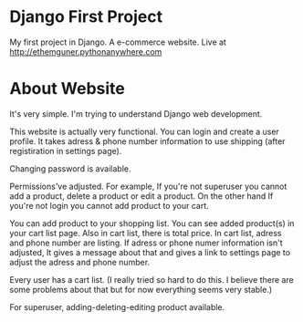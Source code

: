# Django First Project
My first project in Django. A e-commerce website. Live at http://ethemguner.pythonanywhere.com

# About Website
It's very simple. I'm trying to understand Django web development. 

This website is actually very functional. You can login and create 
a user profile. It takes adress & phone number information to use shipping (after registiration in settings page).

Changing password is available.

Permissions've adjusted. For example, If you're not superuser you cannot add a product, delete a product or edit a product. On the other hand
If you're not login you cannot add product to your cart.

You can add product to your shopping list. You can see added product(s) in your cart list page. Also in cart list, there is total price.
In cart list, adress and phone number are listing. If adress or phone numer information isn't adjusted, It gives a message about that
and gives a link to settings page to adjust the adress and phone number.

Every user has a cart list. (I really tried so hard to do this. I believe there are some problems about that but for now everything
seems very stable.)

For superuser, adding-deleting-editing product available.






